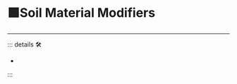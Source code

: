 # 🟩<ekos>Soil Material Modifiers</ekos>

---

<!-- =================================================== -->
<!-- =================================================== -->
<!-- =================================================== -->
<!-- =================================================== -->
<!-- =================================================== -->
::: details 🛠

-

:::
